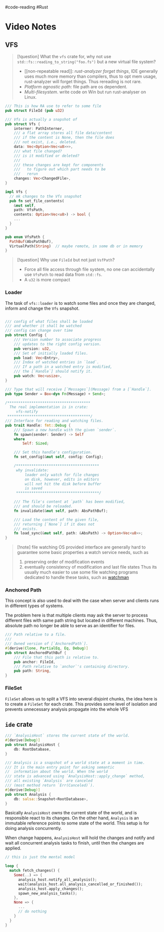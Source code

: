 #code-reading #Rust 

# Video Notes


## VFS 

>[!question]
What the `vfs` crate for, why not use `std::fs::reading_to_string("foo.fs")` but a new virtual file system?
>  - [[non-repeatable read]]: _rust-analyzer forget things_, IDE generally uses much more memory than compilers, thus to opt mem usage, rust-analyzer will forget things. Thus rereading is not rare.
>  - _Platform agnostic path_: file path are os dependent.
>  - _Multi-filesystem_. write code on Win but run rust-analyser on Linux.

```rust
/// This is how RA use to refer to some file
pub struct FileId (pub u32)

/// Vfs is actually a snapshot of 
pub struct Vfs {
    interner: PathInterner,
    /// a flat array stores all file data/content
    /// if the content is None, then the file does
    /// not exist, i.e., deleted.
    data: Vec<Option<Vec<u8>>>,
    /// what file changed?
    /// is it modified or deleted?
    /// 
    /// these changes are kept for components 
    ///   to figure out which part needs to be 
    ///   rerun
    changes: Vec<ChangedFile>,
}

impl Vfs {
  // mk changes to the Vfs snapshot
  pub fn set_file_contents(
    &mut self, 
    path: VfsPath, 
    contents: Option<Vec<u8>) -> bool {
    ...
  }
}

pub enum VfsPath {
  PathBuf(AbsPathBuf),
  VirtualPath(String)  // maybe remote, in some db or in memory
}

```

>[!question]
Why use `FileId` but not just `VsfPath`?
>  - Force all file access through file system, no one can accidentally use `VfsPath` to read data from `std::fs`.
>  - A `u32` is more compact

### Loader

The task of `vfs::loader` is to watch some files and once they are changed, inform and change the `Vfs` snapshot.

```rust

/// config of what files shall be loaded
/// and whether it shall be watched
/// config can change over time
pub struct Config {
    /// Version number to associate progress 
    /// updates to the right config version.
    pub version: u32,
    /// Set of initially loaded files.
    pub load: Vec<Entry>,
    /// Index of watched entries in `load`.
    /// If a path in a watched entry is modified,
    /// the [`Handle`] should notify it.
    pub watch: Vec<usize>,
}

/// Type that will receive [`Messages`](Message) from a [`Handle`].
pub type Sender = Box<dyn Fn(Message) + Send>;

/**************************************
  The real implementation is in crate:
     vfs-notify
 **************************************/
/// Interface for reading and watching files.
pub trait Handle: fmt::Debug {
    /// Spawn a new handle with the given `sender`.
    fn spawn(sender: Sender) -> Self
    where
        Self: Sized;

    /// Set this handle's configuration.
    fn set_config(&mut self, config: Config);

    /**************************************
     why invalidate:
         loader only watch for file changes
         on disk, however, edits in editors
         will not hit the disk before buffer
         is saved
     **************************************/

    /// The file's content at `path` has been modified, 
    /// and should be reloaded.
    fn invalidate(&mut self, path: AbsPathBuf);

    /// Load the content of the given file,
    /// returning [`None`] if it does not
    /// exists.
    fn load_sync(&mut self, path: &AbsPath) -> Option<Vec<u8>>;
}

```


>[!note] file watching
> OS provided interface are generally hard to guarantee some basic properties 
> a watch service needs, such as 
> 1. preserving order of modification events
> 2. eventually consistency of modification and last file states
> Thus its usually much easier to use some file watching programs dedicated to 
> handle these tasks, such as [watchman](https://facebook.github.io/watchman/)

### Anchored Path

This concept is also used to deal with the case when server and clients runs in different types of systems.

The problem here is that multiple clients may ask the server to process different files with same path string but located in different machines. Thus, absolute path no longer be able to serve as an identifier for files.


```rust
/// Path relative to a file.
///
/// Owned version of [`AnchoredPath`].
#[derive(Clone, PartialEq, Eq, Debug)]
pub struct AnchoredPathBuf {
    /// File that this path is relative to.
    pub anchor: FileId,
    /// Path relative to `anchor`'s containing directory.
    pub path: String,
}

```


### FileSet 

`FileSet` allows us to split a VFS into several disjoint chunks, the idea here is to create a `FileSet` for each crate. This provides some level of isolation and prevents unnecessary analysis propagate into the whole VFS  


## `ide` crate


```rust
/// `AnalysisHost` stores the current state of the world.
#[derive(Debug)]
pub struct AnalysisHost {
    db: RootDatabase,
}

/// Analysis is a snapshot of a world state at a moment in time. 
/// It is the main entry point for asking semantic 
//  information about the world. When the world
/// state is advanced using `AnalysisHost::apply_change` method, 
/// all existing `Analysis` are canceled
/// (most method return `Err(Canceled)`).
#[derive(Debug)]
pub struct Analysis {
    db: salsa::Snapshot<RootDatabase>,
}

```

Basically `AnalysisHost` _owns_ the current state of the world, and is responsible react to its changes.  On the other hand, `Analysis` is an immutable reference points to some state of the world. This setup is for doing analysis concurrently.

When change happens, `AnalysisHost` will hold the changes and notify and wait all concurrent analysis tasks to finish, until then the changes are applied.

```rust
// this is just the mental model

loop {
  match fetch_changes() {
    Some(..) => {
      analysis_host.notify_all_analysis();
      wait(analysis_host.all_analysis_cancelled_or_finished());
      analysis_host.apply_changes();
      spawn_new_analysis_tasks();
    },
    None => {
      ...
      // do nothing
    }
  }
}
```

